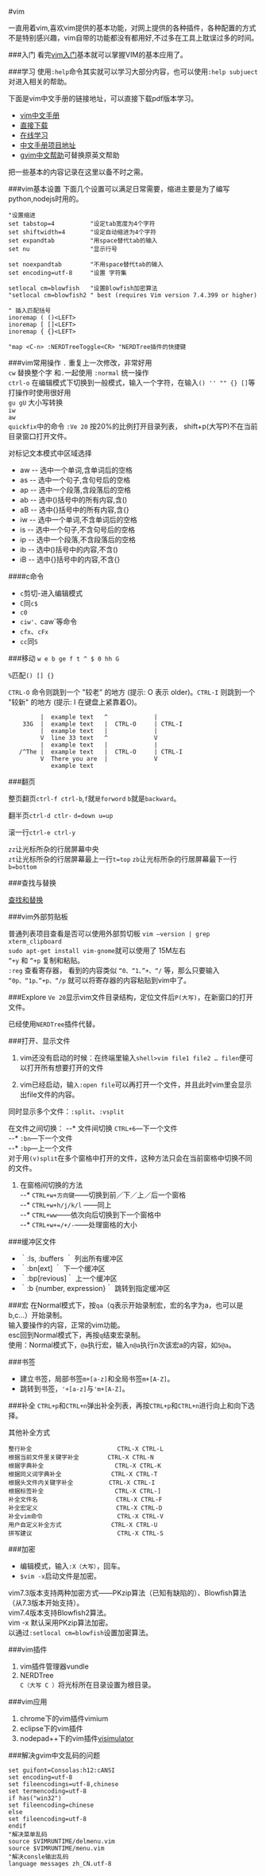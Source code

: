 ﻿#vim

一直用着vim,喜欢vim提供的基本功能，对网上提供的各种插件，各种配置的方式不是特别感兴趣，vim自带的功能都没有都用好,不过多在工具上耽误过多的时间。

###入门
看完[vim入门](vimtutor.md)基本就可以掌握VIM的基本应用了。

###学习
使用`:help`命令其实就可以学习大部分内容，也可以使用`:help subjuect`对进入相关的帮助。

下面是vim中文手册的链接地址，可以直接下载pdf版本学习。

- [vim中文手册](http://vimcdoc.sourceforge.net/)  
- [直接下载](http://sourceforge.net/project/showfiles.php?group_id=56777)  
- [在线学习](http://vimcdoc.sourceforge.net/doc/)
- [中文手册项目地址](http://sourceforge.net/projects/vimcdoc/)  
- [gvim中文帮助](http://sourceforge.net/projects/vimcdoc/files/win32-install/)可替换原英文帮助  


把一些基本的内容记录在这里以备不时之需。

###vim基本设置
下面几个设置可以满足日常需要，缩进主要是为了编写python,nodejs时用的。
```vim
"设置缩进 
set tabstop=4          "设定tab宽度为4个字符
set shiftwidth=4       "设定自动缩进为4个字符
set expandtab          "用space替代tab的输入
set nu                 "显示行号
 
set noexpandtab        "不用space替代tab的输入
set encoding=utf-8     "设置 字符集

setlocal cm=blowfish   "设置Blowfish加密算法
"setlocal cm=blowfish2 " best (requires Vim version 7.4.399 or higher)
 
" 插入匹配括号
inoremap ( ()<LEFT>
inoremap [ []<LEFT>
inoremap { {}<LEFT>

"map <C-n> :NERDTreeToggle<CR> "NERDTree插件的快捷键
```
###vim常用操作
`.` 重复上一次修改，非常好用  
`cw` 替换整个字 和`.`一起使用
`:normal` 统一操作  
`ctrl-o` 在编辑模式下切换到一般模式，输入一个字符，在输入`() '' "" {} []`等打操作时使用很好用  
`gu gU` 大小写转换  
`iw`  
`aw`  
`quickfix`中的命令
`:Ve 20` 按20%的比例打开目录列表， shift+p(大写P)不在当前目录窗口打开文件。  

对标记文本模式中区域选择  
- aw -- 选中一个单词,含单词后的空格  
- as -- 选中一个句子,含句号后的空格  
- ap -- 选中一个段落,含段落后的空格  
- ab -- 选中()括号中的所有内容,含()  
- aB -- 选中{}括号中的所有内容,含{}  
- iw -- 选中一个单词,不含单词后的空格  
- is -- 选中一个句子,不含句号后的空格  
- ip -- 选中一个段落,不含段落后的空格  
- ib -- 选中()括号中的内容,不含()  
- iB -- 选中{}括号中的内容,不含{}  

####c命令
- `c`剪切-进入编辑模式  
- `C`同`c$`  
- `c0`
- `ciw'、`caw`等命令
- `cfx`、`cFx`
- `cc`同`S`



###移动
`w e b ge f t ^ $ 0 hh G` 

`%`匹配`() [] {}`

`CTRL-O` 命令则跳到一个 "较老" 的地方 (提示: O 表示 older)。`CTRL-I` 则跳到一个 "较新" 的地方 (提示: I 在键盘上紧靠着O)。



             |  example text   ^             |
        33G  |  example text   |  CTRL-O     | CTRL-I
             |  example text   |             |
             V  line 33 text   ^             V
             |  example text   |             |
       /^The |  example text   |  CTRL-O     | CTRL-I
             V  There you are  |             V
                example text



###翻页 

整页翻页`ctrl-f ctrl-b`,`f`就`是forword` `b`就是`backward`。

翻半页`ctrl-d ctlr-`  `d=down u=up`

滚一行`ctrl-e ctrl-y`

`zz`让光标所杂的行居屏幕中央  
`zt`让光标所杂的行居屏幕最上一行`t=top` 
`zb`让光标所杂的行居屏幕最下一行`b=bottom` 


###查找与替换

[查找和替换](vim查找和替换.md)

###vim外部剪贴板

普通列表项目查看是否可以使用外部剪切板 `vim –version | grep xterm_clipboard`  
`sudo apt-get install vim-gnome`就可以使用了 15M左右  
`”+y` 和 `”+p` 复制和粘贴。  
`:reg` 查看寄存器， 看到的内容类似 `“0、“1、”+、“/` 等，那么只要输入 `“0p、“1p、”+p、“/p` 就可以将寄存器的内容粘贴到vim中了。  

###Explore
`Ve 20`显示vim文件目录结构，定位文件后`P(大写)`，在新窗口的打开文件。

已经使用`NERDTree`插件代替。

###打开、显示文件
1. vim还没有启动的时候：在终端里输入`shell>vim file1 file2 … filen`便可以打开所有想要打开的文件

1. vim已经启动，输`入:open file`可以再打开一个文件，并且此时vim里会显示出file文件的内容。

同时显示多个文件：`:split`、`:vsplit`

在文件之间切换： 
--* 文件间切换 `CTRL+6`—下一个文件  
--* `:bn`—下一个文件  
--* `:bp`—上一个文件  
对于用`(v)split`在多个窗格中打开的文件，这种方法只会在当前窗格中切换不同的文件。  

1. 在窗格间切换的方法  
--* `CTRL+w+方向键`——切换到前／下／上／后一个窗格  
--* `CTRL+w+h/j/k/l` ——同上  
--* `CTRL+ww`——依次向后切换到下一个窗格中  
--* `CTRL+w+=/+/-`——处理窗格的大小  

###缓冲区文件
- ｀:ls, :buffers ｀               列出所有缓冲区
- ｀:bn[ext]   ｀                  下一个缓冲区
- ｀:bp[revious]｀                 上一个缓冲区
- ｀:b {number, expression}｀      跳转到指定缓冲区

###宏
在Normal模式下，按`qa`（q表示开始录制宏，宏的名字为a，也可以是b,c…）开始录制。  
输入要操作的内容，正常的vim功能。  
esc回到Normal模式下，再按`q`结束宏录制。  
使用：Normal模式下，`@a`执行宏，输入`n@a`执行n次该宏a的内容，如`5@a`。  

###书签
* 建立书签，局部书签`m+[a-z]`和全局书签`m+[A-Z]`。
* 跳转到书签，`'+[a-z]`与`'m+[A-Z]`。

###补全
`CTRL+p`和`CTRL+n`弹出补全列表，再按`CTRL+p`和`CTRL+n`进行向上和向下选择。

其他补全方式  

```
整行补全                        CTRL-X CTRL-L
根据当前文件里关键字补全        CTRL-X CTRL-N
根据字典补全                    CTRL-X CTRL-K
根据同义词字典补全              CTRL-X CTRL-T
根据头文件内关键字补全          CTRL-X CTRL-I
根据标签补全                    CTRL-X CTRL-]
补全文件名                      CTRL-X CTRL-F
补全宏定义                      CTRL-X CTRL-D
补全vim命令                     CTRL-X CTRL-V
用户自定义补全方式              CTRL-X CTRL-U
拼写建议                        CTRL-X CTRL-S 
```

###加密

- 编辑模式，输入`:X（大写）`，回车。
- `$vim -x`启动文件是加密。

vim7.3版本支持两种加密方式——PKzip算法（已知有缺陷的）、Blowfish算法（从7.3版本开始支持）。  
vim7.4版本支持Blowfish2算法。  
vim -x 默认采用PKzip算法加密。  
以通过`:setlocal cm=blowfish`设置加密算法。  



###vim插件
1. vim插件管理器vundle
1. NERDTree  
`C（大写 C ）`将光标所在目录设置为根目录。

###vim应用
1. chrome下的vim插件vimium
1. eclipse下的vim插件  
1. nodepad++下的vim插件[visimulator](visimulator.zip)  


###解决gvim中文乱码的问题
```
set guifont=Consolas:h12:cANSI
set encoding=utf-8
set fileencodings=utf-8,chinese
set termencoding=utf-8
if has("win32")
set fileencoding=chinese
else
set fileencoding=utf-8
endif
"解决菜单乱码
source $VIMRUNTIME/delmenu.vim
source $VIMRUNTIME/menu.vim
"解决consle输出乱码
language messages zh_CN.utf-8
```
